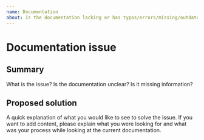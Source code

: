```yaml
---
name: Documentation
about: Is the documentation lacking or has typos/errors/missing/outdated content?
---
```


# Documentation issue

## Summary
What is the issue? Is the documentation unclear? Is it missing information?

## Proposed solution
A quick explanation of what you would like to see to solve the issue.
If you want to add content, please explain what you were looking for and what was
your process while looking at the current documentation.
